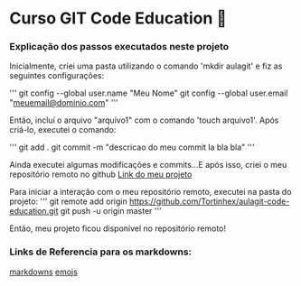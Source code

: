 # Curso GIT Code Education :tada:
### Explicação dos passos executados neste projeto

Inicialmente, criei uma pasta utilizando o comando 'mkdir aulagit' e fiz as seguintes configurações:

'''
git config --global user.name "Meu Nome"
git config --global user.email "meuemail@dominio.com" 
'''

Então, incluí o arquivo "arquivo1" com o comando 'touch arquivo1'. Após criá-lo, executei o comando:

'''
git add .
git commit -m "descricao do meu commit la bla bla"
'''

Ainda executei algumas modificações e commits...E após isso, criei o meu repositório remoto no github
[Link do meu projeto](https://github.com/Tortinhex/aulagit-code-education)

Para iniciar a interação com o meu repositório remoto, executei na pasta do projeto:
'''
git remote add origin https://github.com/Tortinhex/aulagit-code-education.git
git push -u origin master
'''

Então, meu projeto ficou disponível no repositório remoto!

### Links de Referencia para os markdowns:
[markdowns](https://help.github.com/articles/basic-writing-and-formatting-syntax/)
[emojs](http://www.emoji-cheat-sheet.com/)
